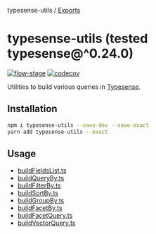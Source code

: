 typesense-utils / [Exports](modules.md)

# typesense-utils (tested typesense@^0.24.0)

[![flow-stage](https://github.com/igrek8/typesense-utils/actions/workflows/flow-stage.yml/badge.svg)](https://github.com/igrek8/typesense-utils/actions/workflows/flow-stage.yml)
[![codecov](https://codecov.io/gh/igrek8/typesense-utils/branch/main/graph/badge.svg)](https://codecov.io/gh/igrek8/typesense-utils)

Utilities to build various queries in [Typesense](https://typesense.org/).

## Installation

```bash
npm i typesense-utils --save-dev --save-exact
yarn add typesense-utils --exact
```

## Usage

- [buildFieldsList.ts](./src/buildFieldsList.test.ts)
- [buildQueryBy.ts](./src/buildQueryBy.test.ts)
- [buildFilterBy.ts](./src/buildFilterBy.test.ts)
- [buildSortBy.ts](./src/buildSortBy.test.ts)
- [buildGroupBy.ts](./src/buildGroupBy.test.ts)
- [buildFacetBy.ts](./src/buildFacetBy.test.ts)
- [buildFacetQuery.ts](./src/buildFacetQuery.test.ts)
- [buildVectorQuery.ts](./src/buildVectorQuery.test.ts)

